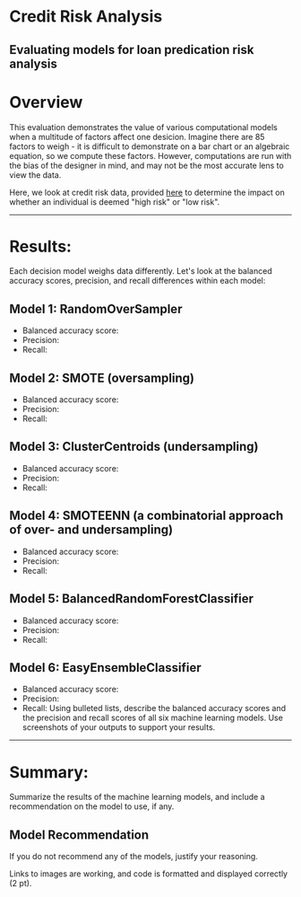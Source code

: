 # Credit Risk Analysis
Evaluating models for loan predication risk analysis 
------

# Overview 
This evaluation demonstrates the value of various computational models when a multitude of factors affect one desicion. Imagine there are 85 factors to weigh - it is difficult to demonstrate on a bar chart or an algebraic equation, so we compute these factors. However, computations are run with the bias of the designer in mind, and may not be the most accurate lens to view the data.

Here, we look at credit risk data, provided [here](https://github.com/emilymcdaniel/Credit_Risk_Analysis/blob/main/LoanStats_2019Q1.zip) to determine the impact on whether an individual is deemed "high risk" or "low risk".

-----

# Results: 
Each decision model weighs data differently. Let's look at the balanced accuracy scores, precision, and recall differences within each model:

## Model 1: RandomOverSampler 
- Balanced accuracy score:
- Precision:
- Recall:
## Model 2: SMOTE (oversampling)
- Balanced accuracy score:
- Precision:
- Recall:
## Model 3: ClusterCentroids (undersampling)
- Balanced accuracy score:
- Precision:
- Recall:
## Model 4: SMOTEENN (a combinatorial approach of over- and undersampling)
- Balanced accuracy score:
- Precision:
- Recall:
## Model 5: BalancedRandomForestClassifier 
- Balanced accuracy score:
- Precision:
- Recall:
## Model 6: EasyEnsembleClassifier 
- Balanced accuracy score:
- Precision:
- Recall:
Using bulleted lists, describe the balanced accuracy scores and the precision and recall scores of all six machine learning models. Use screenshots of your outputs to support your results.

-----

# Summary: 
Summarize the results of the machine learning models, and include a recommendation on the model to use, if any. 

## Model Recommendation
If you do not recommend any of the models, justify your reasoning.



Links to images are working, and code is formatted and displayed correctly (2 pt).
